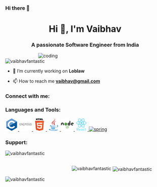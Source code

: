 ### Hi there 👋

<!--
**vaibhavfantastic/vaibhavfantastic** is a ✨ _special_ ✨ repository because its `README.md` (this file) appears on your GitHub profile.

Here are some ideas to get you started:

- 🔭 I’m currently working on ...
- 🌱 I’m currently learning ...
- 👯 I’m looking to collaborate on ...
- 🤔 I’m looking for help with ...
- 💬 Ask me about ...
- 📫 How to reach me: ...
- 😄 Pronouns: ...
- ⚡ Fun fact: ...
-->
<h1 align="center">Hi 👋, I'm Vaibhav</h1>
<h3 align="center">A passionate Software Engineer from India</h3>
<img align="right" alt="coding" width="400px" src="https://media2.giphy.com/media/n1dFDLwXu4Qkwy7OJ0/200w.webp?cid=ecf05e47lk9kfds8mmmy2d70uq2220ct3au0jqzomkysr64v&ep=v1_gifs_search&rid=200w.webp&ct=g">

<p align="left"> <img src="https://komarev.com/ghpvc/?username=vaibhavfantastic&label=Profile%20views&color=0e75b6&style=flat" alt="vaibhavfantastic" /> </p>

- 🔭 I’m currently working on **Loblaw**

- 📫 How to reach me **vaibhav@gmail.com**

<h3 align="left">Connect with me:</h3>
<p align="left">
</p>

<h3 align="left">Languages and Tools:</h3>
<p align="left"> <a href="https://www.cprogramming.com/" target="_blank" rel="noreferrer"> <img src="https://raw.githubusercontent.com/devicons/devicon/master/icons/c/c-original.svg" alt="c" width="40" height="40"/> </a> <a href="https://expressjs.com" target="_blank" rel="noreferrer"> <img src="https://raw.githubusercontent.com/devicons/devicon/master/icons/express/express-original-wordmark.svg" alt="express" width="40" height="40"/> </a> <a href="https://www.w3.org/html/" target="_blank" rel="noreferrer"> <img src="https://raw.githubusercontent.com/devicons/devicon/master/icons/html5/html5-original-wordmark.svg" alt="html5" width="40" height="40"/> </a> <a href="https://www.java.com" target="_blank" rel="noreferrer"> <img src="https://raw.githubusercontent.com/devicons/devicon/master/icons/java/java-original.svg" alt="java" width="40" height="40"/> </a> <a href="https://nodejs.org" target="_blank" rel="noreferrer"> <img src="https://raw.githubusercontent.com/devicons/devicon/master/icons/nodejs/nodejs-original-wordmark.svg" alt="nodejs" width="40" height="40"/> </a> <a href="https://reactjs.org/" target="_blank" rel="noreferrer"> <img src="https://raw.githubusercontent.com/devicons/devicon/master/icons/react/react-original-wordmark.svg" alt="react" width="40" height="40"/> </a> <a href="https://spring.io/" target="_blank" rel="noreferrer"> <img src="https://www.vectorlogo.zone/logos/springio/springio-icon.svg" alt="spring" width="40" height="40"/> </a> </p>

<h3 align="left">Support:</h3>
<p><a href="https://www.buymeacoffee.com/vaibhavfantastic"> <img align="left" src="https://cdn.buymeacoffee.com/buttons/v2/default-yellow.png" height="50" width="210" alt="vaibhavfantastic" /></a></p><br><br>

<p><img align="left" src="https://github-readme-stats.vercel.app/api/top-langs?username=vaibhavfantastic&show_icons=true&locale=en&layout=compact" alt="vaibhavfantastic" /></p>

<p>&nbsp;<img align="center" src="https://github-readme-stats.vercel.app/api?username=vaibhavfantastic&show_icons=true&locale=en" alt="vaibhavfantastic" /></p>

<p><img align="center" src="https://github-readme-streak-stats.herokuapp.com/?user=vaibhavfantastic&" alt="vaibhavfantastic" /></p>
